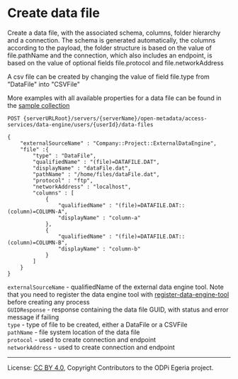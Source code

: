 <!-- SPDX-License-Identifier: CC-BY-4.0 -->
<!-- Copyright Contributors to the ODPi Egeria project. -->

# Create data file

Create a data file, with the associated schema, columns, folder hierarchy and a connection. The schema is generated
automatically, the columns according to the payload, the folder structure is based on the value of file.pathName and 
the connection, which also includes an endpoint, is based on the value of optional fields file.protocol and
file.networkAddress

A csv file can be created by changing the value of field file.type from "DataFile" into "CSVFile"

More examples with all available properties for a data file can be found in the 
[sample collection](../../../docs/samples/collections/DataEngine-technical-assets.postman_collection.json) 
 

```
POST {serverURLRoot}/servers/{serverName}/open-metadata/access-services/data-engine/users/{userId}/data-files

{
    "externalSourceName" : "Company::Project::ExternalDataEngine",
    "file" :{
        "type" : "DataFile", 
        "qualifiedName" : "(file)=DATAFILE.DAT",
        "displayName" : "dataFile.dat",
        "pathName" : "/home/files/dataFile.dat",
        "protocol" : "ftp",
        "networkAddress" : "localhost",
        "columns" : [ 
            {
                "qualifiedName" : "(file)=DATAFILE.DAT::(column)=COLUMN-A",
                "displayName" : "column-a"
            },
            {
                "qualifiedName" : "(file)=DATAFILE.DAT::(column)=COLUMN-B",
                "displayName" : "column-b"
            }
        ]
    }
}
```

`externalSourceName` - qualifiedName of the external data engine tool.
 Note that you need to register the data engine tool with [register-data-engine-tool](register-data-engine-tool.md) 
 before creating any process  
`GUIDResponse` - response containing the data file GUID, with status and error message if failing  
`type` - type of file to be created, either a DataFile or a CSVFile  
`pathName` - file system location of the data file  
`protocol` - used to create connection and endpoint  
`networkAddress` - used to create connection and endpoint  


----
License: [CC BY 4.0](https://creativecommons.org/licenses/by/4.0/),
Copyright Contributors to the ODPi Egeria project.







